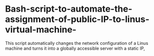 # Bash-script-to-automate-the-assignment-of-public-IP-to-linus-virtual-machine-
This script automatically changes the network configuration of a Linus machine and turns it into a globally accessible server with a static IP,  
